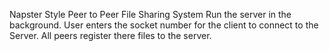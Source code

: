 Napster Style Peer to Peer File Sharing System
Run the server in the background.
User enters the socket number for the client to connect to the Server.
All peers register there files to the server.

